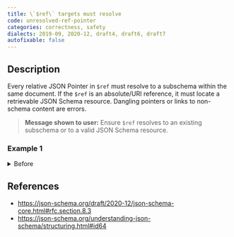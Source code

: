 ```yaml
---
title: \`$ref\` targets must resolve
code: unresolved-ref-pointer
categories: correctness, safety
dialects: 2019-09, 2020-12, draft4, draft6, draft7
autofixable: false
---
```


## Description
Every relative JSON Pointer in `$ref` must resolve to a subschema within the same document. If the `$ref` is an absolute/URI reference, it must locate a retrievable JSON Schema resource. Dangling pointers or links to non-schema content are errors.

> **Message shown to user:**
> Ensure `$ref` resolves to an existing subschema or to a valid JSON Schema resource.

### Example 1
<details><summary>Before</summary>

```json
{
  "$schema": "https://json-schema.org/draft/2020-12/schema",
  "type": "object",
  "properties": {
    "id": {
      "$ref": "#/$defs/uuid"
    }
  }
}
```
</details>

## References
* <https://json-schema.org/draft/2020-12/json-schema-core.html#rfc.section.8.3>
* <https://json-schema.org/understanding-json-schema/structuring.html#id64>
